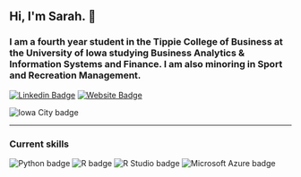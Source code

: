 ## Hi, I'm Sarah. :wave:

### I am a fourth year student in the Tippie College of Business at the University of Iowa studying Business Analytics & Information Systems and Finance. I am also minoring in Sport and Recreation Management. 


[![Linkedin Badge](https://img.shields.io/badge/-LinkedIn-0e76a8?style=flat-square&logo=Linkedin&logoColor=white)](https://linkedin.com/in/sarah-k-phillips) [![Website Badge](https://img.shields.io/badge/Website-3b5998?style=flat-square&logo=google-chrome&logoColor=white)](https://sarahphillips.me/) 

![Iowa City badge](https://img.shields.io/static/v1?message=IA&logo=google-maps&labelColor=ffcd00&color=000000&logoColor=black&label=Iowa%20City&style=for-the-badge)

---  

### Current skills
![Python badge](https://img.shields.io/static/v1?message=Python&logo=R&labelColor=3776AB&color=3776AB&logoColor=white&label=%20&style=for-the-badge) ![R badge](https://img.shields.io/static/v1?message=R%20Programming&logo=R&labelColor=276DC3&color=276DC3&logoColor=white&label=%20&style=for-the-badge) ![R Studio badge](https://img.shields.io/static/v1?message=R%20Studio&logo=RStudio&labelColor=75AADB&color=75AADB&logoColor=white&label=%20&style=for-the-badge) ![Microsoft Azure badge](https://img.shields.io/static/v1?message=Azure&logo=Microsoft%20Azure&labelColor=0078D4&color=0078D4&logoColor=white&label=%20&style=for-the-badge) 

